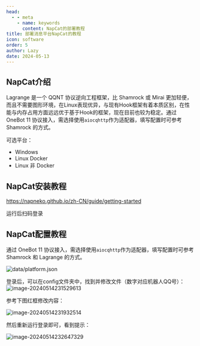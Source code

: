 ```yaml
---
head:
  - - meta
    - name: keywords
      content: NapCat的部署教程
title: 部署消息平台NapCat的教程
icon: software
order: 5
author: Lazy
date: 2024-05-13
---
```


## NapCat介绍

Lagrange 是一个 QQNT 协议逆向工程框架，比 Shamrock 或 Mirai 更加轻便，而且不需要图形环境，在Linux表现优异，与现有Hook框架有着本质区别，在性能与内存占用方面远远优于基于Hook的框架，现在目前也较为稳定。通过 OneBot 11 协议接入，需选择使用`aiocqhttp`作为适配器，填写配置时可参考 Shamrock 的方式。

可选平台：

- Windows
- Linux Docker
- Linux 非 Docker

## NapCat安装教程

https://napneko.github.io/zh-CN/guide/getting-started

运行后扫码登录

## NapCat配置教程

通过 OneBot 11 协议接入，需选择使用`aiocqhttp`作为适配器，填写配置时可参考 Shamrock 和 Lagrange 的方式。

![data/platform.json](https://cos.thelazy.cn/pictures/202405292250017.jpeg)

登录后，可以在config文件夹中，找到并修改文件（数字对应机器人QQ号）：![image-20240514231529613](https://cos.thelazy.cn/pictures/image-20240514231529613.png)

参考下图红框修改内容：

![image-20240514231932514](https://cos.thelazy.cn/pictures/202405142319592.png)

然后重新运行登录即可，看到提示：

![image-20240514232647329](https://cos.thelazy.cn/pictures/202405142326384.png)